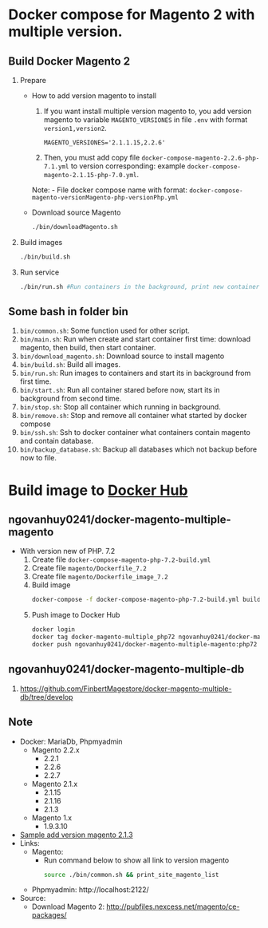 # Docker compose for Magento 2 with multiple version.

## Build Docker Magento 2
1. Prepare
    - How to add version magento to install
        1. If you want install multiple version magento to, you add version magento to variable `MAGENTO_VERSIONES` in file `.env` with format `version1,version2`.
            ```text
            MAGENTO_VERSIONES='2.1.1.15,2.2.6'
            ```
        2. Then, you must add copy file `docker-compose-magento-2.2.6-php-7.1.yml` to version corresponding: example `docker-compose-magento-2.1.15-php-7.0.yml`. 
            
        Note: 
            - File docker compose name with format: `docker-compose-magento-versionMagento-php-versionPhp.yml` 
    - Download source Magento
        ```bash
        ./bin/downloadMagento.sh
        ```
2. Build images
    ```bash
    ./bin/build.sh
    ```
3. Run service
    ```bash
    ./bin/run.sh #Run containers in the background, print new container names
    ```

## Some bash in folder bin
1. `bin/common.sh`: Some function used for other script.
2. `bin/main.sh`: Run when create and start container first time: download magento, then build, then start container.
3. `bin/download_magento.sh`: Download source to install magento
4. `bin/build.sh`: Build all images.
5. `bin/run.sh`: Run images to containers and start its in background from first time.
6. `bin/start.sh`: Run all container stared before now, start its in background from second time.
7. `bin/stop.sh`: Stop all container which running in background.
8. `bin/remove.sh`: Stop and remove all container what started by docker compose
9. `bin/ssh.sh`: Ssh to docker container what containers contain magento and contain database.
10. `bin/backup_database.sh`: Backup all databases which not backup before now to file.

# Build image to [Docker Hub](https://hub.docker.com)
## ngovanhuy0241/docker-magento-multiple-magento
- With version new of PHP. 7.2
    1. Create file `docker-compose-magento-php-7.2-build.yml`
    2. Create file `magento/Dockerfile_7.2`
    3. Create file `magento/Dockerfile_image_7.2`
    4. Build image
        ```bash
        docker-compose -f docker-compose-magento-php-7.2-build.yml build
        ```
    5. Push image to Docker Hub
        ```bash
        docker login
        docker tag docker-magento-multiple_php72 ngovanhuy0241/docker-magento-multiple-magento:php72
        docker push ngovanhuy0241/docker-magento-multiple-magento:php72
        ```

## ngovanhuy0241/docker-magento-multiple-db
1. https://github.com/FinbertMagestore/docker-magento-multiple-db/tree/develop

## Note
- Docker: MariaDb, Phpmyadmin
    - Magento 2.2.x
        - 2.2.1
        - 2.2.6
        - 2.2.7        
    - Magento 2.1.x
        - 2.1.15
        - 2.1.16
        - 2.1.3        
    - Magento 1.x 
        - 1.9.3.10
- [Sample add version magento 2.1.3](https://github.com/FinbertMagestore/docker-magento-multiple/commit/a270a89445430f16d7e24231d2c3ae7cd08a7a0f)
- Links:
    - Magento:
        - Run command below to show all link to version magento
            ```bash
            source ./bin/common.sh && print_site_magento_list
            ```
    - Phpmyadmin: http://localhost:2122/
- Source:
    - Download Magento 2: http://pubfiles.nexcess.net/magento/ce-packages/
    